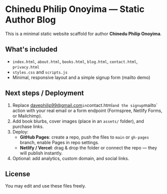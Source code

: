 # Chinedu Philip Onoyima — Static Author Blog

This is a minimal static website scaffold for author **Chinedu Philip Onoyima**.

## What's included
- `index.html`, `about.html`, `books.html`, `blog.html`, `contact.html`, `privacy.html`
- `styles.css` and `scripts.js`
- Minimal, responsive layout and a simple signup form (mailto demo)

## Next steps / Deployment
1. Replace davephilip99@gmail.com` in `contact.html` and the signup `mailto` action with your real email or a form endpoint (Formspree, Netlify Forms, or Mailchimp).
2. Add book blurbs, cover images (place in an `assets/` folder), and purchase links.
3. Deploy:
   - **GitHub Pages**: create a repo, push the files to `main` or `gh-pages` branch, enable Pages in repo settings.
   - **Netlify / Vercel**: drag & drop the folder or connect the repo — they will publish instantly.
4. Optional: add analytics, custom domain, and social links.

## License
You may edit and use these files freely.

